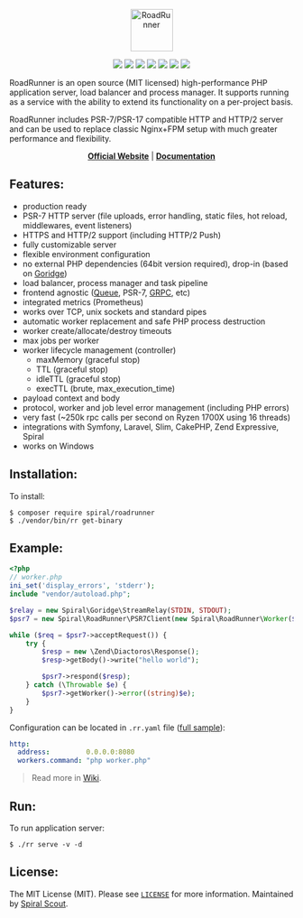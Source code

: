 <p align="center">
 <img src="https://user-images.githubusercontent.com/796136/50286124-6f7f3780-046f-11e9-9f45-e8fedd4f786d.png" height="75px" alt="RoadRunner">
</p>
<p align="center">
 <a href="https://packagist.org/packages/spiral/roadrunner"><img src="https://poser.pugx.org/spiral/roadrunner/version"></a>
	<a href="https://godoc.org/github.com/spiral/roadrunner"><img src="https://godoc.org/github.com/spiral/roadrunner?status.svg"></a>
	<a href="https://travis-ci.org/spiral/roadrunner"><img src="https://travis-ci.org/spiral/roadrunner.svg?branch=master"></a>
	<a href="https://goreportcard.com/report/github.com/spiral/roadrunner"><img src="https://goreportcard.com/badge/github.com/spiral/roadrunner"></a>
	<a href="https://scrutinizer-ci.com/g/spiral/roadrunner/?branch=master"><img src="https://scrutinizer-ci.com/g/spiral/roadrunner/badges/quality-score.png"></a>
	<a href="https://codecov.io/gh/spiral/roadrunner/"><img src="https://codecov.io/gh/spiral/roadrunner/branch/master/graph/badge.svg"></a>
	<a href="https://discord.gg/TFeEmCs"><img src="https://img.shields.io/badge/discord-chat-magenta.svg"></a>
</p>

RoadRunner is an open source (MIT licensed) high-performance PHP application server, load balancer and process manager.
It supports running as a service with the ability to extend its functionality on a per-project basis. 

RoadRunner includes PSR-7/PSR-17 compatible HTTP and HTTP/2 server and can be used to replace classic Nginx+FPM setup with much greater performance and flexibility.

<p align="center">
	<a href="https://roadrunner.dev/"><b>Official Website</b></a> | 
	<a href="https://roadrunner.dev/docs"><b>Documentation</b></a>
</p>

Features:
--------
- production ready
- PSR-7 HTTP server (file uploads, error handling, static files, hot reload, middlewares, event listeners)
- HTTPS and HTTP/2 support (including HTTP/2 Push)
- fully customizable server
- flexible environment configuration
- no external PHP dependencies (64bit version required), drop-in (based on [Goridge](https://github.com/spiral/goridge))
- load balancer, process manager and task pipeline
- frontend agnostic ([Queue](https://github.com/spiral/jobs), PSR-7, [GRPC](https://github.com/spiral/php-grpc), etc)
- integrated metrics (Prometheus)
- works over TCP, unix sockets and standard pipes
- automatic worker replacement and safe PHP process destruction
- worker create/allocate/destroy timeouts
- max jobs per worker
- worker lifecycle management (controller) 
    - maxMemory (graceful stop)
    - TTL (graceful stop)
    - idleTTL (graceful stop)
    - execTTL (brute, max_execution_time)   
- payload context and body
- protocol, worker and job level error management (including PHP errors)
- very fast (~250k rpc calls per second on Ryzen 1700X using 16 threads)
- integrations with Symfony, Laravel, Slim, CakePHP, Zend Expressive, Spiral
- works on Windows

Installation:
--------
To install:

```
$ composer require spiral/roadrunner
$ ./vendor/bin/rr get-binary
```

Example:
--------

```php
<?php
// worker.php
ini_set('display_errors', 'stderr');
include "vendor/autoload.php";

$relay = new Spiral\Goridge\StreamRelay(STDIN, STDOUT);
$psr7 = new Spiral\RoadRunner\PSR7Client(new Spiral\RoadRunner\Worker($relay));

while ($req = $psr7->acceptRequest()) {
    try {
        $resp = new \Zend\Diactoros\Response();
        $resp->getBody()->write("hello world");

        $psr7->respond($resp);
    } catch (\Throwable $e) {
        $psr7->getWorker()->error((string)$e);
    }
}
```

Configuration can be located in `.rr.yaml` file ([full sample](https://github.com/spiral/roadrunner/blob/master/.rr.yaml)):

```yaml
http:
  address:         0.0.0.0:8080
  workers.command: "php worker.php"
```

> Read more in [Wiki](https://github.com/spiral/roadrunner/wiki/PHP-Workers).

Run:
----
To run application server:

```
$ ./rr serve -v -d
```

License:
--------
The MIT License (MIT). Please see [`LICENSE`](./LICENSE) for more information. Maintained by [Spiral Scout](https://spiralscout.com).

